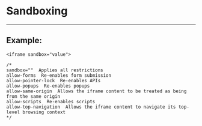 # Sandboxing
-------

## Example:


    <iframe sandbox="value">

    /*
    sandbox=""  Applies all restrictions
    allow-forms  Re-enables form submission
    allow-pointer-lock  Re-enables APIs
    allow-popups  Re-enables popups
    allow-same-origin  Allows the iframe content to be treated as being from the same origin
    allow-scripts  Re-enables scripts
    allow-top-navigation  Allows the iframe content to navigate its top-level browsing context
    */
